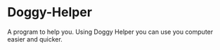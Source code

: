 # Doggy-Helper
A program to help you. Using Doggy Helper you can use you computer easier and quicker.
